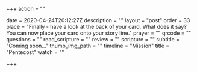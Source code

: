 +++
action = ""

date = 2020-04-24T20:12:27Z
description = ""
layout = "post"
order = 33
place = "Finally - have a look at the back of your card. What does it say? You can now place your card onto your story line."
prayer = ""
qrcode = ""
questions = ""
read_scripture = ""
review = ""
scripture = ""
subtitle = "Coming soon…"
thumb_img_path = ""
timeline = "Mission"
title = "Pentecost"
watch = ""

+++
